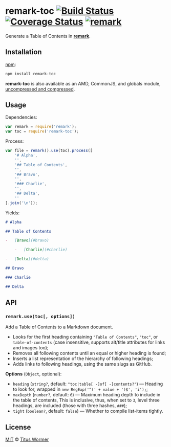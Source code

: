 # remark-toc [![Build Status][travis-badge]][travis] [![Coverage Status][codecov-badge]][codecov] [![remark][remark-badge]][remark]

<!--lint disable list-item-spacing-->

Generate a Table of Contents in [**remark**][remark].

## Installation

[npm][npm-install]:

```bash
npm install remark-toc
```

**remark-toc** is also available as an AMD, CommonJS, and globals
module, [uncompressed and compressed][releases].

## Usage

Dependencies:

```javascript
var remark = require('remark');
var toc = require('remark-toc');
```

Process:

```javascript
var file = remark().use(toc).process([
    '# Alpha',
    '',
    '## Table of Contents',
    '',
    '## Bravo',
    '',
    '### Charlie',
    '',
    '## Delta',
    ''
].join('\n'));
```

Yields:

```markdown
# Alpha

## Table of Contents

-   [Bravo](#bravo)

    -   [Charlie](#charlie)

-   [Delta](#delta)

## Bravo

### Charlie

## Delta
```

## API

### `remark.use(toc[, options])`

Add a Table of Contents to a Markdown document.

*   Looks for the first heading containing `"Table of Contents"`, `"toc"`,
    or `table-of-contents` (case insensitive, supports alt/title attributes
    for links and images too);
*   Removes all following contents until an equal or higher heading is found;
*   Inserts a list representation of the hierarchy of following headings;
*   Adds links to following headings, using the same slugs as GitHub.

**Options** (`Object`, optional):

*   `heading` (`string?`, default: `"toc|table[ -]of[ -]contents?"`)
    — Heading to look for, wrapped in `new RegExp('^(' + value + ')$', 'i');`;
*   `maxDepth` (`number?`, default: `6`)
    — Maximum heading depth to include in the table of contents,
    This is inclusive, thus, when set to `3`, level three headings,
    are included (those with three hashes, `###`);
*   `tight` (`boolean?`, default: `false`)
    — Whether to compile list-items tightly.

## License

[MIT][license] © [Titus Wormer][author]

<!-- Definitions -->

[travis-badge]: https://img.shields.io/travis/wooorm/remark-toc.svg

[travis]: https://travis-ci.org/wooorm/remark-toc

[codecov-badge]: https://img.shields.io/codecov/c/github/wooorm/remark-toc.svg

[codecov]: https://codecov.io/github/wooorm/remark-toc

[npm-install]: https://docs.npmjs.com/cli/install

[releases]: https://github.com/wooorm/remark-toc/releases

[license]: LICENSE

[author]: http://wooorm.com

[remark]: https://github.com/wooorm/remark

[remark-badge]: https://img.shields.io/badge/remark-4.0.0-brightgreen.svg
